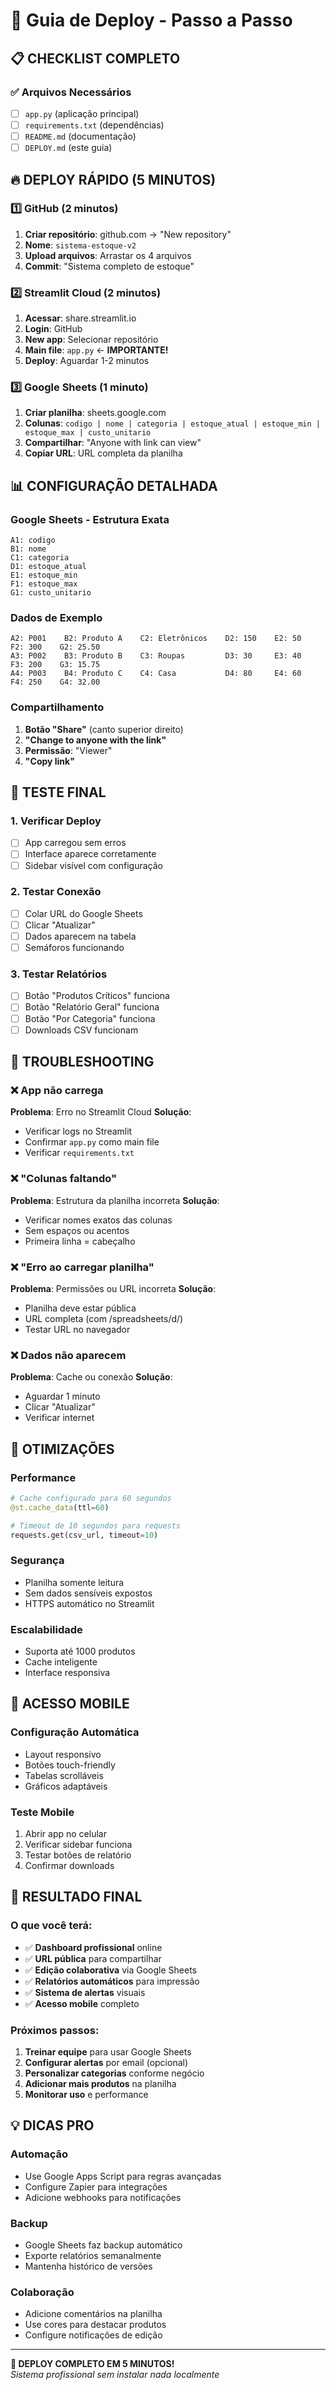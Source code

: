 # 🚀 Guia de Deploy - Passo a Passo

## 📋 CHECKLIST COMPLETO

### ✅ Arquivos Necessários
- [ ] `app.py` (aplicação principal)
- [ ] `requirements.txt` (dependências)
- [ ] `README.md` (documentação)
- [ ] `DEPLOY.md` (este guia)

## 🔥 DEPLOY RÁPIDO (5 MINUTOS)

### 1️⃣ GitHub (2 minutos)
1. **Criar repositório**: github.com → "New repository"
2. **Nome**: `sistema-estoque-v2`
3. **Upload arquivos**: Arrastar os 4 arquivos
4. **Commit**: "Sistema completo de estoque"

### 2️⃣ Streamlit Cloud (2 minutos)
1. **Acessar**: share.streamlit.io
2. **Login**: GitHub
3. **New app**: Selecionar repositório
4. **Main file**: `app.py` ← **IMPORTANTE!**
5. **Deploy**: Aguardar 1-2 minutos

### 3️⃣ Google Sheets (1 minuto)
1. **Criar planilha**: sheets.google.com
2. **Colunas**: `codigo | nome | categoria | estoque_atual | estoque_min | estoque_max | custo_unitario`
3. **Compartilhar**: "Anyone with link can view"
4. **Copiar URL**: URL completa da planilha

## 📊 CONFIGURAÇÃO DETALHADA

### Google Sheets - Estrutura Exata

```
A1: codigo
B1: nome  
C1: categoria
D1: estoque_atual
E1: estoque_min
F1: estoque_max
G1: custo_unitario
```

### Dados de Exemplo
```
A2: P001    B2: Produto A    C2: Eletrônicos    D2: 150    E2: 50     F2: 300    G2: 25.50
A3: P002    B3: Produto B    C3: Roupas         D3: 30     E3: 40     F3: 200    G3: 15.75
A4: P003    B4: Produto C    C4: Casa           D4: 80     E4: 60     F4: 250    G4: 32.00
```

### Compartilhamento
1. **Botão "Share"** (canto superior direito)
2. **"Change to anyone with the link"**
3. **Permissão**: "Viewer"
4. **"Copy link"**

## 🎯 TESTE FINAL

### 1. Verificar Deploy
- [ ] App carregou sem erros
- [ ] Interface aparece corretamente
- [ ] Sidebar visível com configuração

### 2. Testar Conexão
- [ ] Colar URL do Google Sheets
- [ ] Clicar "Atualizar"
- [ ] Dados aparecem na tabela
- [ ] Semáforos funcionando

### 3. Testar Relatórios
- [ ] Botão "Produtos Críticos" funciona
- [ ] Botão "Relatório Geral" funciona
- [ ] Botão "Por Categoria" funciona
- [ ] Downloads CSV funcionam

## 🔧 TROUBLESHOOTING

### ❌ App não carrega
**Problema**: Erro no Streamlit Cloud
**Solução**: 
- Verificar logs no Streamlit
- Confirmar `app.py` como main file
- Verificar `requirements.txt`

### ❌ "Colunas faltando"
**Problema**: Estrutura da planilha incorreta
**Solução**:
- Verificar nomes exatos das colunas
- Sem espaços ou acentos
- Primeira linha = cabeçalho

### ❌ "Erro ao carregar planilha"
**Problema**: Permissões ou URL incorreta
**Solução**:
- Planilha deve estar pública
- URL completa (com /spreadsheets/d/)
- Testar URL no navegador

### ❌ Dados não aparecem
**Problema**: Cache ou conexão
**Solução**:
- Aguardar 1 minuto
- Clicar "Atualizar"
- Verificar internet

## 🚀 OTIMIZAÇÕES

### Performance
```python
# Cache configurado para 60 segundos
@st.cache_data(ttl=60)

# Timeout de 10 segundos para requests
requests.get(csv_url, timeout=10)
```

### Segurança
- Planilha somente leitura
- Sem dados sensíveis expostos
- HTTPS automático no Streamlit

### Escalabilidade
- Suporta até 1000 produtos
- Cache inteligente
- Interface responsiva

## 📱 ACESSO MOBILE

### Configuração Automática
- Layout responsivo
- Botões touch-friendly
- Tabelas scrolláveis
- Gráficos adaptáveis

### Teste Mobile
1. Abrir app no celular
2. Verificar sidebar funciona
3. Testar botões de relatório
4. Confirmar downloads

## 🎉 RESULTADO FINAL

### O que você terá:
- ✅ **Dashboard profissional** online
- ✅ **URL pública** para compartilhar
- ✅ **Edição colaborativa** via Google Sheets
- ✅ **Relatórios automáticos** para impressão
- ✅ **Sistema de alertas** visuais
- ✅ **Acesso mobile** completo

### Próximos passos:
1. **Treinar equipe** para usar Google Sheets
2. **Configurar alertas** por email (opcional)
3. **Personalizar categorias** conforme negócio
4. **Adicionar mais produtos** na planilha
5. **Monitorar uso** e performance

## 💡 DICAS PRO

### Automação
- Use Google Apps Script para regras avançadas
- Configure Zapier para integrações
- Adicione webhooks para notificações

### Backup
- Google Sheets faz backup automático
- Exporte relatórios semanalmente
- Mantenha histórico de versões

### Colaboração
- Adicione comentários na planilha
- Use cores para destacar produtos
- Configure notificações de edição

---

**🎯 DEPLOY COMPLETO EM 5 MINUTOS!**  
*Sistema profissional sem instalar nada localmente*
